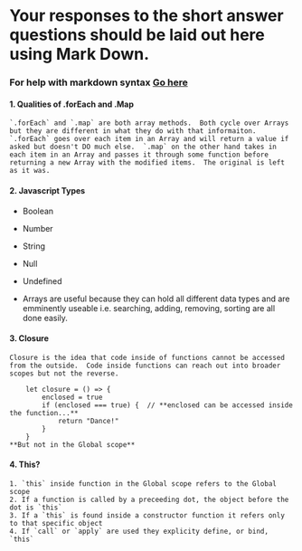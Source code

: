# Your responses to the short answer questions should be laid out here using Mark Down.
### For help with markdown syntax [Go here](https://github.com/adam-p/markdown-here/wiki/Markdown-Cheatsheet)

#### 1. Qualities of .forEach and .Map
    `.forEach` and `.map` are both array methods.  Both cycle over Arrays but they are different in what they do with that informaiton.
    `.forEach` goes over each item in an Array and will return a value if asked but doesn't DO much else.  `.map` on the other hand takes in each item in an Array and passes it through some function before returning a new Array with the modified items.  The original is left as it was.

#### 2. Javascript Types
* Boolean
* Number
* String
* Null
* Undefined

* Arrays are useful because they can hold all different data types and are emminently useable i.e. searching, adding, removing, sorting are all done easily.

#### 3. Closure
    Closure is the idea that code inside of functions cannot be accessed from the outside.  Code inside functions can reach out into broader scopes but not the reverse.

        let closure = () => {
            enclosed = true   
            if (enclosed === true) {  // **enclosed can be accessed inside the function...** 
                return "Dance!"
            }
        }
    **But not in the Global scope**

#### 4. This?
    1. `this` inside function in the Global scope refers to the Global scope
    2. If a function is called by a preceeding dot, the object before the dot is `this`
    3. If a `this` is found inside a constructor function it refers only to that specific object
    4. If `call` or `apply` are used they explicity define, or bind, `this`

        
